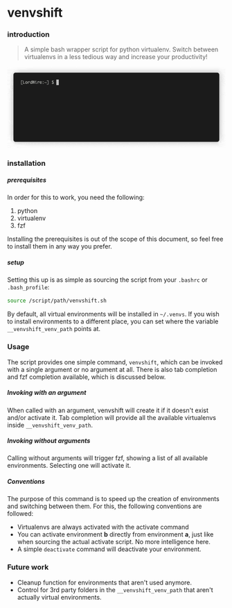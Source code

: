 # venvshift




### introduction


> A simple bash wrapper script for python virtualenv. Switch between virtualenvs in a less tedious way and increase your productivity!

<p align="center"><img src="/img/venvshift.gif?raw=true"/></p>


### installation

##### prerequisites
In order for this to work, you need the following: 

1. python
2. virtualenv
3. fzf

Installing the prerequisites is out of the scope of this document, so feel free to install them in any way you prefer.


##### setup 
Setting this up is as simple as sourcing the script from your `.bashrc` or `.bash_profile`:

```bash
source /script/path/venvshift.sh
```

By default, all virtual environments will be installed in `~/.venvs`. If you wish to install environments to a different place, you can set where the  variable `__venvshift_venv_path` points at. 


### Usage

The script provides one simple command, `venvshift`, which can be invoked with a single argument or no argument at all. There is also tab completion and fzf completion available, which is discussed below.


##### Invoking with an argument
When called with an argument, venvshift will create it if it doesn't exist and/or activate it. Tab completion will provide all the available virtualenvs inside `__venvshift_venv_path`.


##### Invoking without arguments
Calling without arguments will trigger fzf, showing a list of all available environments. Selecting one will activate it. 

##### Conventions

The purpose of this command is to speed up the creation of environments and switching between them. For this, the following conventions are followed:
- Virtualenvs are always activated with the activate command
- You can activate environment **b** directly from environment **a**, just like when sourcing the actual activate script. No more intelligence here.
- A simple `deactivate` command will deactivate your environment.  


### Future work

- Cleanup function for environments that aren't used anymore.
- Control for 3rd party folders in the `__venvshift_venv_path` that aren't actually virtual environments.
